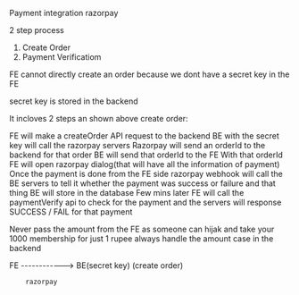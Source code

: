 Payment integration razorpay

2 step process

1. Create Order
2. Payment Verificatiom


FE cannot directly create an order because we dont have a secret key in the FE

secret key is stored in the backend

It incloves 2 steps an shown above 
create order:

FE will make a createOrder API request to the backend
BE with the secret key will call the razorpay servers
Razorpay will send an orderId to the backend for that order
BE will send that orderId to the FE
With that orderId FE will open razorpay dialog(that will have all the information of payment)
Once the payment is done from the FE side razorpay webhook will call the BE servers to tell it whether the payment was success or failure and that thing BE will store in the database
Few mins later FE will call the paymentVerify api to check for the payment and the servers will response SUCCESS / FAIL for that payment


Never pass the amount from the FE as someone can hijak and take your 1000 membership for just 1 rupee always handle the amount case in the backend

FE  ------------>  BE(secret key)
    (create order)   

        
             
        
        razorpay